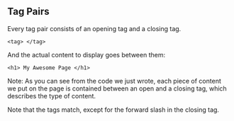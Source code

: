 ## Tag Pairs

Every tag pair consists of an opening tag and a closing tag.

	<tag> </tag>

And the actual content to display goes between them:

	<h1> My Awesome Page </h1>


Note:
As you can see from the code we just wrote, each piece of content we put on the page is contained between an open and a closing tag, which describes the type of content.

Note that the tags match, except for the forward slash in the closing tag.
